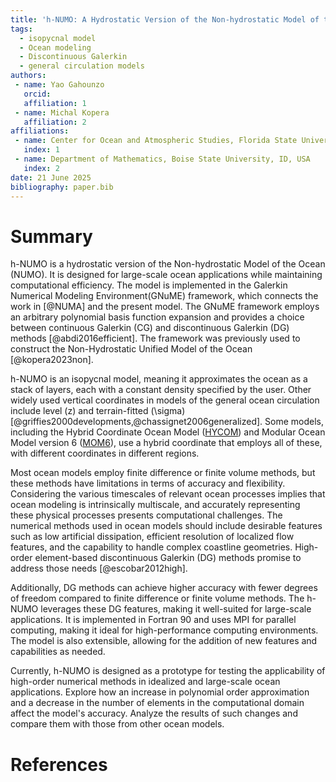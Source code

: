 ```yaml
---
title: 'h-NUMO: A Hydrostatic Version of the Non-hydrostatic Model of the Ocean'
tags:
  - isopycnal model
  - Ocean modeling
  - Discontinuous Galerkin
  - general circulation models
authors:
 - name: Yao Gahounzo
   orcid: 
   affiliation: 1
 - name: Michal Kopera
   affiliation: 2
affiliations:
 - name: Center for Ocean and Atmospheric Studies, Florida State University, FL, USA
   index: 1
 - name: Department of Mathematics, Boise State University, ID, USA
   index: 2
date: 21 June 2025
bibliography: paper.bib
---
```


# Summary

h-NUMO is a hydrostatic version of the Non-hydrostatic Model of the Ocean (NUMO). It is designed for large-scale ocean applications while maintaining computational efficiency. The model is implemented in the Galerkin Numerical Modeling Environment(GNuME) framework, which connects the work in [@NUMA] and the present model. The GNuME framework employs an arbitrary polynomial basis function expansion and provides a choice between continuous Galerkin (CG) and discontinuous Galerkin (DG) methods [@abdi2016efficient]. The framework was previously used to construct the Non-Hydrostatic Unified Model of the Ocean [@kopera2023non].

h-NUMO is an isopycnal model, meaning it approximates the ocean as a stack of layers, each with a constant density specified by the user. Other widely used vertical coordinates in models of the general ocean circulation include level (z) and terrain-fitted (\sigma) [@griffies2000developments,@chassignet2006generalized]. Some models, including the Hybrid Coordinate Ocean Model ([HYCOM](https://github.com/HYCOM)) and Modular Ocean Model version 6 ([MOM6](https://github.com/NOAA-GFDL/MOM6)), use a hybrid coordinate that employs all of these, with different coordinates in different regions.

Most ocean models employ finite difference or finite volume methods, but these methods have limitations in terms of accuracy and flexibility. Considering the various timescales of relevant ocean processes implies that ocean modeling is intrinsically multiscale, and accurately representing these physical processes presents computational challenges. The numerical methods used in ocean models should include desirable features such as low artificial dissipation, efficient resolution of localized flow features, and the capability to handle complex coastline geometries. High-order element-based discontinuous Galerkin (DG) methods promise to address those needs [@escobar2012high].

Additionally, DG methods can achieve higher accuracy with fewer degrees of freedom compared to finite difference or finite volume methods. The h-NUMO leverages these DG features, making it well-suited for large-scale applications. It is implemented in Fortran 90 and uses MPI for parallel computing, making it ideal for high-performance computing environments. The model is also extensible, allowing for the addition of new features and capabilities as needed.

Currently, h-NUMO is designed as a prototype for testing the applicability of high-order numerical methods in idealized and large-scale ocean applications. Explore how an increase in polynomial order approximation and a decrease in the number of elements in the computational domain affect the model's accuracy. Analyze the results of such changes and compare them with those from other ocean models.


# References